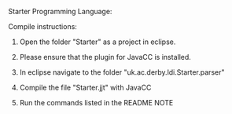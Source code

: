 Starter Programming Language:

Compile instructions:

1. Open the folder "Starter" as a project in eclipse.

2. Please ensure that the plugin for JavaCC is installed.

3. In eclipse navigate to the folder "uk.ac.derby.ldi.Starter.parser"

4. Compile the file "Starter.jjt" with JavaCC

5. Run the commands listed in the README NOTE
